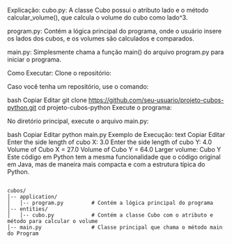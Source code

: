 Explicação:
cubo.py: A classe Cubo possui o atributo lado e o método calcular_volume(), que calcula o volume do cubo como lado^3.

program.py: Contém a lógica principal do programa, onde o usuário insere os lados dos cubos, e os volumes são calculados e comparados.

main.py: Simplesmente chama a função main() do arquivo program.py para iniciar o programa.

Como Executar:
Clone o repositório:

Caso você tenha um repositório, use o comando:

bash
Copiar
Editar
git clone https://github.com/seu-usuario/projeto-cubos-python.git
cd projeto-cubos-python
Execute o programa:

No diretório principal, execute o arquivo main.py:

bash
Copiar
Editar
python main.py
Exemplo de Execução:
text
Copiar
Editar
Enter the side length of cubo X: 3.0
Enter the side length of cubo Y: 4.0
Volume of Cubo X = 27.0
Volume of Cubo Y = 64.0
Larger volume: Cubo Y
Este código em Python tem a mesma funcionalidade que o código original em Java, mas de maneira mais compacta e com a estrutura típica do Python.









```

cubos/
│-- application/
│   │-- program.py         # Contém a lógica principal do programa
│-- entities/
│   │-- cubo.py            # Contém a classe Cubo com o atributo e método para calcular o volume
│-- main.py                # Classe principal que chama o método main do Program

```

